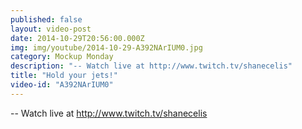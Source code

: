 ```yaml
---
published: false
layout: video-post
date: 2014-10-29T20:56:00.000Z
img: img/youtube/2014-10-29-A392NArIUM0.jpg
category: Mockup Monday
description: "-- Watch live at http://www.twitch.tv/shanecelis"
title: "Hold your jets!"
video-id: "A392NArIUM0"
---
```

-- Watch live at http://www.twitch.tv/shanecelis
